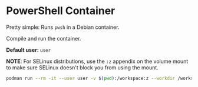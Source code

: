 # PowerShell Container

Pretty simple: Runs `pwsh` in a Debian container.

Compile and run the container.

**Default user:** `user`

**NOTE**: For SELinux distributions, use the `:z` appendix on the volume mount to make sure SELinux doesn't block you from using the mount.

```bash
podman run --rm -it --user user -v $(pwd):/workspace:z --workdir /workspace [CONTAINER NAME]:[TAG]
```
